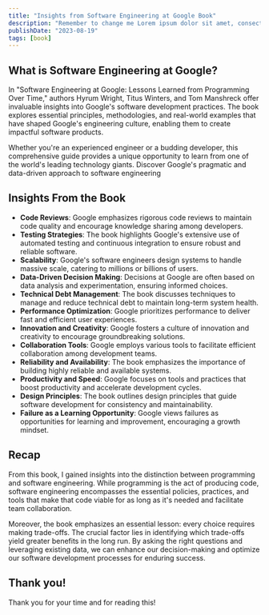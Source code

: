 ```yaml
---
title: "Insights from Software Engineering at Google Book"
description: "Remember to change me Lorem ipsum dolor sit amet, consectetuer adipiscing eli"
publishDate: "2023-08-19"
tags: [book]
---
```


## What is Software Engineering at Google?

In "Software Engineering at Google: Lessons Learned from Programming Over Time," authors Hyrum Wright, Titus Winters, and Tom Manshreck offer invaluable insights into Google's software development practices. The book explores essential principles, methodologies, and real-world examples that have shaped Google's engineering culture, enabling them to create impactful software products. 

Whether you're an experienced engineer or a budding developer, this comprehensive guide provides a unique opportunity to learn from one of the world's leading technology giants. Discover Google's pragmatic and data-driven approach to software engineering

## Insights From the Book

- **Code Reviews**: Google emphasizes rigorous code reviews to maintain code quality and encourage knowledge sharing among developers.
- **Testing Strategies**: The book highlights Google's extensive use of automated testing and continuous integration to ensure robust and reliable software.
- **Scalability**: Google's software engineers design systems to handle massive scale, catering to millions or billions of users.
- **Data-Driven Decision Making**: Decisions at Google are often based on data analysis and experimentation, ensuring informed choices.
- **Technical Debt Management**: The book discusses techniques to manage and reduce technical debt to maintain long-term system health.
- **Performance Optimization**: Google prioritizes performance to deliver fast and efficient user experiences.
- **Innovation and Creativity**: Google fosters a culture of innovation and creativity to encourage groundbreaking solutions.
- **Collaboration Tools**: Google employs various tools to facilitate efficient collaboration among development teams.
- **Reliability and Availability**: The book emphasizes the importance of building highly reliable and available systems.
- **Productivity and Speed**: Google focuses on tools and practices that boost productivity and accelerate development cycles.
- **Design Principles**: The book outlines design principles that guide software development for consistency and maintainability.
- **Failure as a Learning Opportunity**: Google views failures as opportunities for learning and improvement, encouraging a growth mindset.

## Recap

From this book, I gained insights into the distinction between programming and software engineering. While programming is the act of producing code, software engineering encompasses the essential policies, practices, and tools that make that code viable for as long as it's needed and facilitate team collaboration.

Moreover, the book emphasizes an essential lesson: every choice requires making trade-offs. The crucial factor lies in identifying which trade-offs yield greater benefits in the long run. By asking the right questions and leveraging existing data, we can enhance our decision-making and optimize our software development processes for enduring success.

## Thank you!

Thank you for your time and for reading this!